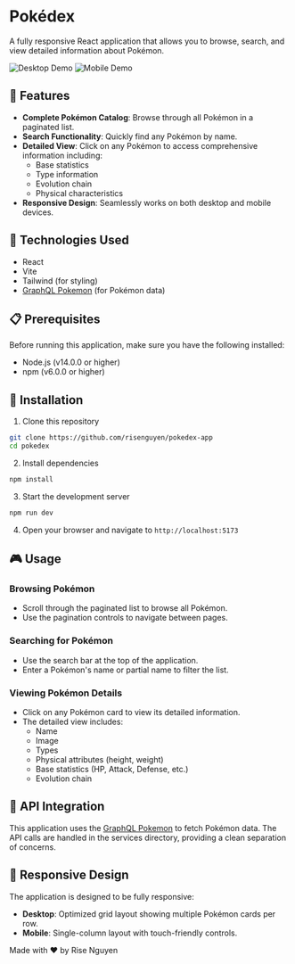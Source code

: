 # Pokédex

A fully responsive React application that allows you to browse, search, and view detailed information about Pokémon.

![Desktop Demo](./demo/mobile.gif) ![Mobile Demo](./demo/desktop.gif)

## 🌟 Features

- **Complete Pokémon Catalog**: Browse through all Pokémon in a paginated list.
- **Search Functionality**: Quickly find any Pokémon by name.
- **Detailed View**: Click on any Pokémon to access comprehensive information including:
  - Base statistics
  - Type information
  - Evolution chain
  - Physical characteristics
- **Responsive Design**: Seamlessly works on both desktop and mobile devices.

## 🚀 Technologies Used

- React
- Vite
- Tailwind (for styling)
- [GraphQL Pokemon](https://graphql-pokemon.js.org/) (for Pokémon data)

## 📋 Prerequisites

Before running this application, make sure you have the following installed:
- Node.js (v14.0.0 or higher)
- npm (v6.0.0 or higher)

## 🔧 Installation

1. Clone this repository
```bash
git clone https://github.com/risenguyen/pokedex-app
cd pokedex
```

2. Install dependencies
```bash
npm install
```

3. Start the development server
```bash
npm run dev
```

4. Open your browser and navigate to `http://localhost:5173`

## 🎮 Usage

### Browsing Pokémon
- Scroll through the paginated list to browse all Pokémon.
- Use the pagination controls to navigate between pages.

### Searching for Pokémon
- Use the search bar at the top of the application.
- Enter a Pokémon's name or partial name to filter the list.

### Viewing Pokémon Details
- Click on any Pokémon card to view its detailed information.
- The detailed view includes:
  - Name
  - Image
  - Types
  - Physical attributes (height, weight)
  - Base statistics (HP, Attack, Defense, etc.)
  - Evolution chain

## 🔄 API Integration

This application uses the [GraphQL Pokemon](https://graphql-pokemon.js.org/) to fetch Pokémon data. The API calls are handled in the services directory, providing a clean separation of concerns.

## 📱 Responsive Design

The application is designed to be fully responsive:
- **Desktop**: Optimized grid layout showing multiple Pokémon cards per row.
- **Mobile**: Single-column layout with touch-friendly controls.

Made with ❤️ by Rise Nguyen
